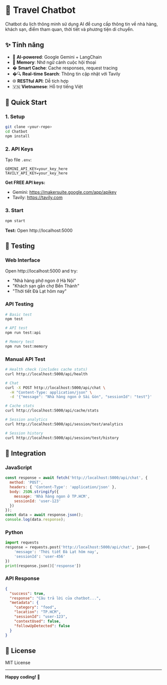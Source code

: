 # 🧳 Travel Chatbot

Chatbot du lịch thông minh sử dụng AI để cung cấp thông tin về nhà hàng, khách sạn, điểm tham quan, thời tiết và phương tiện di chuyển.

## ✨ Tính năng

- 🤖 **AI-powered**: Google Gemini + LangChain
- 🧠 **Memory**: Nhớ ngữ cảnh cuộc hội thoại
- � **Smart Cache**: Cache responses, request tracing
- �🔍 **Real-time Search**: Thông tin cập nhật với Tavily
- 🌐 **RESTful API**: Dễ tích hợp
- 🇻🇳 **Vietnamese**: Hỗ trợ tiếng Việt

## 🚀 Quick Start

### 1. Setup
```bash
git clone <your-repo>
cd Chatbot
npm install
```

### 2. API Keys
Tạo file `.env`:
```env
GEMINI_API_KEY=your_key_here
TAVILY_API_KEY=your_key_here
```

**Get FREE API keys:**
- Gemini: https://makersuite.google.com/app/apikey
- Tavily: https://tavily.com

### 3. Start
```bash
npm start
```

**Test:** Open http://localhost:5000

## 🧪 Testing

### Web Interface
Open http://localhost:5000 and try:
- "Nhà hàng phở ngon ở Hà Nội"
- "Khách sạn gần chợ Bến Thành"
- "Thời tiết Đà Lạt hôm nay"

### API Testing
```bash
# Basic test
npm test

# API test
npm run test:api

# Memory test
npm run test:memory
```

### Manual API Test
```bash
# Health check (includes cache stats)
curl http://localhost:5000/api/health

# Chat
curl -X POST http://localhost:5000/api/chat \
  -H "Content-Type: application/json" \
  -d '{"message": "Nhà hàng ngon ở Sài Gòn", "sessionId": "test"}'

# Cache stats
curl http://localhost:5000/api/cache/stats

# Session analytics
curl http://localhost:5000/api/session/test/analytics

# Session history
curl http://localhost:5000/api/session/test/history
```

## 🔧 Integration

### JavaScript
```javascript
const response = await fetch('http://localhost:5000/api/chat', {
  method: 'POST',
  headers: { 'Content-Type': 'application/json' },
  body: JSON.stringify({
    message: 'Nhà hàng ngon ở TP.HCM',
    sessionId: 'user-123'
  })
});
const data = await response.json();
console.log(data.response);
```

### Python
```python
import requests
response = requests.post('http://localhost:5000/api/chat', json={
    'message': 'Thời tiết Đà Lạt hôm nay',
    'sessionId': 'user-456'
})
print(response.json()['response'])
```

### API Response
```json
{
  "success": true,
  "response": "Câu trả lời của chatbot...",
  "metadata": {
    "category": "food",
    "location": "TP.HCM",
    "sessionId": "user-123",
    "contextUsed": false,
    "followUpDetected": false
  }
}
```

## 📝 License

MIT License

---

**Happy coding! 🚀**
